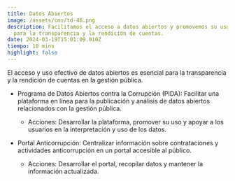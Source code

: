```yaml
---
title: Datos Abiertos
image: /assets/cms/td-46.png
description: Facilitamos el acceso a datos abiertos y promovemos su uso efectivo
  para la transparencia y la rendición de cuentas.
date: 2024-03-19T15:01:09.010Z
tiempo: 10 mins
highlight: false
---
```

El acceso y uso efectivo de datos abiertos es esencial para la transparencia y la rendición de
cuentas en la gestión pública.

* Programa de Datos Abiertos contra la Corrupción (PIDA): Facilitar una
  plataforma en línea para la publicación y análisis de datos abiertos relacionados con
  la gestión pública.

  * Acciones: Desarrollar la plataforma, promover su uso y apoyar a los
    usuarios en la interpretación y uso de los datos.
* Portal Anticorrupción: Centralizar información sobre contrataciones y actividades
  anticorrupción en un portal accesible al público.

  * Acciones: Desarrollar el portal, recopilar datos y mantener la información
    actualizada.